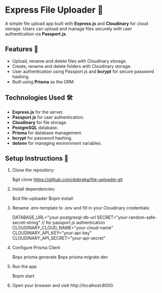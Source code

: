 # Express File Uploader 🚀

A simple file upload app built with **Express.js** and **Cloudinary** for cloud storage. Users can upload and manage files securely with user authentication via **Passport.js**.

## Features 🌟

- Upload, rename and delete files with Cloudinary storage.
- Create, rename and delete folders with Cloudinary storage.
- User authentication using Passport.js and **bcrypt** for secure password hashing.
- Built using **Prisma** as the ORM.

## Technologies Used 🛠️

- **Express.js** for the server.
- **Passport.js** for user authentication.
- **Cloudinary** for file storage.
- **PostgreSQL** database.
- **Prisma** for database management.
- **bcrypt** for password hashing.
- **dotenv** for managing environment variables.

## Setup Instructions 📝

1.  Clone the repository:

    $git clone https://github.com/dobrqka/file-uploader.git

2.  Install dependencies:

    $cd file-uploader
   $npm install

3.  Rename .env-template to .env and fill in your Cloudinary credentials:

    DATABASE_URL="your-postgresql-db-url
    SECRET="your-random-safe-secret-string" // for passport.js authentication
    CLOUDINARY_CLOUD_NAME="your-cloud-name"
    CLOUDINARY_API_KEY="your-api-key"
    CLOUDINARY_API_SECRET="your-api-secret"

4.  Configure Prisma Client

    $npx prisma generate
    $npx prisma migrate dev

5.  Run the app

    $npm start

6.  Open your browser and visit http://localhost:8000.
